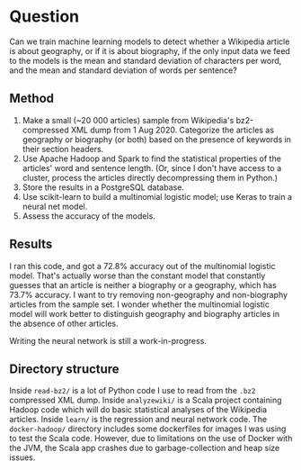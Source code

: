 # Question
Can we train machine learning models to detect whether a Wikipedia article is about geography, or if it is about biography, if the only input data we feed to the models is the mean and standard deviation of characters per word, and the mean and standard deviation of words per sentence?

## Method
1. Make a small (~20 000 articles) sample from Wikipedia's bz2-compressed XML dump from 1 Aug 2020. Categorize the articles as geography or biography (or both) based on the presence of keywords in their section headers.
2. Use Apache Hadoop and Spark to find the statistical properties of the articles' word and sentence length. (Or, since I don't have access to a cluster, process the articles directly decompressing them in Python.)
3. Store the results in a PostgreSQL database.
4. Use scikit-learn to build a multinomial logistic model; use Keras to train a neural net model. 
5. Assess the accuracy of the models.

## Results
I ran this code, and got a 72.8% accuracy out of the multinomial logistic model. That's actually worse than the constant model that constantly guesses that an article is neither a biography or a geography, which has 73.7% accuracy.
I want to try removing non-geography and non-biography articles from the sample set. I wonder whether the multinomial logistic model will work better to distinguish geography and biography articles in the absence of other articles.

Writing the neural network is still a work-in-progress.

## Directory structure
Inside `read-bz2/` is a lot of Python code I use to read from the `.bz2` compressed XML dump. Inside `analyzewiki/` is a Scala project containing Hadoop code which will do basic statistical analyses of the Wikipedia articles. Inside `learn/` is the regression and neural network code. The `docker-hadoop/` directory includes some dockerfiles for images I was using to test the Scala code. However, due to limitations on the use of Docker with the JVM, the Scala app crashes due to garbage-collection and heap size issues.
